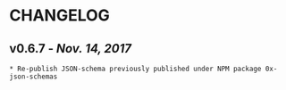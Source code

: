 # CHANGELOG

v0.6.7 - _Nov. 14, 2017_
------------------------
    * Re-publish JSON-schema previously published under NPM package 0x-json-schemas
